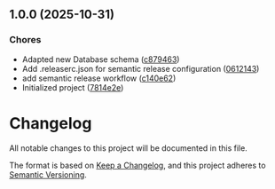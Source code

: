 ## 1.0.0 (2025-10-31)


### Chores

* Adapted new Database schema ([c879463](https://github.com/see-paw/backend/commit/c87946340d4c31d99e2af7949add04b681eec2a3))
* Add .releaserc.json for semantic release configuration ([0612143](https://github.com/see-paw/backend/commit/061214328be536d061a7a084d11a7236eb8417b5))
* add semantic release workflow ([c140e62](https://github.com/see-paw/backend/commit/c140e62b5d34784c300c03d7cced8db633441fa2))
* Initialized project ([7814e2e](https://github.com/see-paw/backend/commit/7814e2e0f156e1d7ee7c4ef8d928a0fd6ddbf4dc))

# Changelog

All notable changes to this project will be documented in this file.

The format is based on [Keep a Changelog](https://keepachangelog.com/en/1.0.0/),
and this project adheres to [Semantic Versioning](https://semver.org/spec/v2.0.0.html).
